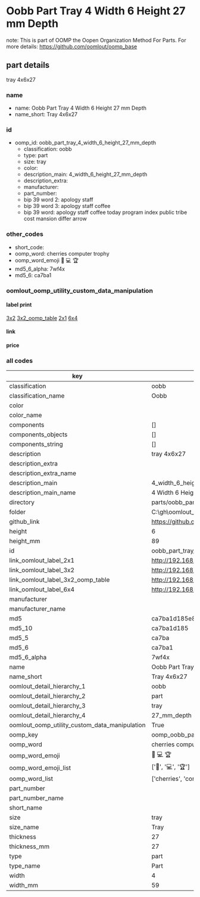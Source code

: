 # Oobb Part Tray 4 Width 6 Height 27 mm Depth  

note: This is part of OOMP the Oopen Organization Method For Parts. For more details: https://github.com/oomlout/oomp_base

##  part details
  



tray 4x6x27



### name
* name: Oobb Part Tray 4 Width 6 Height 27 mm Depth
* name_short: Tray 4x6x27 
### id
* oomp_id: oobb_part_tray_4_width_6_height_27_mm_depth
  * classification: oobb
  * type: part
  * size: tray
  * color: 
  * description_main: 4_width_6_height_27_mm_depth
  * description_extra: 
  * manufacturer: 
  * part_number: 
  * bip 39 word 2: apology staff
  * bip 39 word 3: apology staff coffee
  * bip 39 word: apology staff coffee today program index public tribe cost mansion differ arrow

### other_codes
* short_code: 
* oomp_word: cherries computer trophy
* oomp_word_emoji :cherries: :computer: :trophy:
* md5_6_alpha: 7wf4x
* md5_6: ca7ba1






### oomlout_oomp_utility_custom_data_manipulation
#### label print
[3x2](http://192.168.1.245:1112/?label=oomp%207wf4x)
[3x2_oomp_table](http://192.168.1.108:1112/?label=oomp%207wf4x)
[2x1](http://192.168.1.242:1112/?label=oomp%207wf4x)
[6x4](http://192.168.1.55:1112/?label=oomp%207wf4x)    

#### link

                              

#### price







### all codes 
| key | value |  
| --- | --- |  
| classification | oobb |  
| classification_name | Oobb |  
| color |  |  
| color_name |  |  
| components | [] |  
| components_objects | [] |  
| components_string | [] |  
| description | tray 4x6x27 |  
| description_extra |  |  
| description_extra_name |  |  
| description_main | 4_width_6_height_27_mm_depth |  
| description_main_name | 4 Width 6 Height 27 mm Depth |  
| directory | parts/oobb_part_tray_4_width_6_height_27_mm_depth |  
| folder | C:\gh\oomlout_oobb_version_4_generated_parts\parts\oobb_part_tray_4_width_6_height_27_mm_depth |  
| github_link | https://github.com/oomlout/oomlout_oomp_part_src/tree/main/parts/oobb_part_tray_4_width_6_height_27_mm_depth |  
| height | 6 |  
| height_mm | 89 |  
| id | oobb_part_tray_4_width_6_height_27_mm_depth |  
| link_oomlout_label_2x1 | http://192.168.1.242:1112/?label=oomp%207wf4x |  
| link_oomlout_label_3x2 | http://192.168.1.245:1112/?label=oomp%207wf4x |  
| link_oomlout_label_3x2_oomp_table | http://192.168.1.108:1112/?label=oomp%207wf4x |  
| link_oomlout_label_6x4 | http://192.168.1.55:1112/?label=oomp%207wf4x |  
| manufacturer |  |  
| manufacturer_name |  |  
| md5 | ca7ba1d185e855a1cb55fe345a750053 |  
| md5_10 | ca7ba1d185 |  
| md5_5 | ca7ba |  
| md5_6 | ca7ba1 |  
| md5_6_alpha | 7wf4x |  
| name | Oobb Part Tray 4 Width 6 Height 27 mm Depth |  
| name_short | Tray 4x6x27  |  
| oomlout_detail_hierarchy_1 | oobb |  
| oomlout_detail_hierarchy_2 | part |  
| oomlout_detail_hierarchy_3 | tray |  
| oomlout_detail_hierarchy_4 | 27_mm_depth |  
| oomlout_oomp_utility_custom_data_manipulation | True |  
| oomp_key | oomp_oobb_part_tray_4_width_6_height_27_mm_depth |  
| oomp_word | cherries computer trophy |  
| oomp_word_emoji | :cherries: :computer: :trophy: |  
| oomp_word_emoji_list | [':cherries:', ':computer:', ':trophy:'] |  
| oomp_word_list | ['cherries', 'computer', 'trophy'] |  
| part_number |  |  
| part_number_name |  |  
| short_name |  |  
| size | tray |  
| size_name | Tray |  
| thickness | 27 |  
| thickness_mm | 27 |  
| type | part |  
| type_name | Part |  
| width | 4 |  
| width_mm | 59 |  
